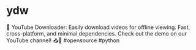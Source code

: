 # ydw
🚀 YouTube Downloader: Easily download videos for offline viewing. Fast, cross-platform, and minimal dependencies. Check out the demo on our YouTube channel! 📥🎥 #opensource #python
